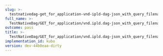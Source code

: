 ```yaml
---
slug: >-
  testnativedag-get_for_application-vnd-ipld-dag-json_with_query_filename_includes_content-disposition_with_custom_filename-header_content-disposition
full_name: >-
  TestNativeDag/GET_for_application/vnd.ipld.dag-json_with_query_filename_includes_Content-Disposition_with_custom_filename/Header_Content-Disposition
outcome: pass
title: >-
  TestNativeDag/GET_for_application/vnd.ipld.dag-json_with_query_filename_includes_Content-Disposition_with_custom_filename/Header_Content-Disposition
implementation_id: kubo
version: dev-44b0eaa-dirty
---
```



